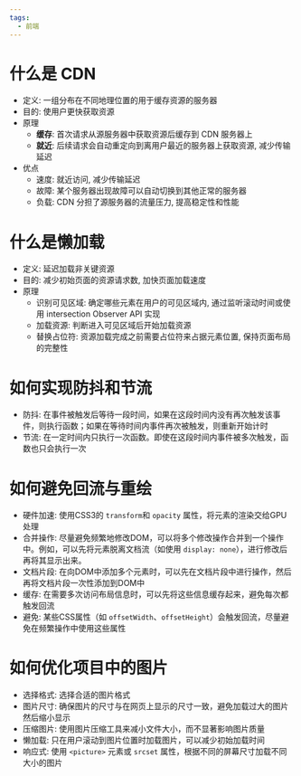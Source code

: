 ```yaml
---
tags:
  - 前端
---
```

# 什么是 CDN

- 定义: 一组分布在不同地理位置的用于缓存资源的服务器
- 目的: 使用户更快获取资源
- 原理
	- **缓存**: 首次请求从源服务器中获取资源后缓存到 CDN 服务器上
	- **就近**: 后续请求会自动重定向到离用户最近的服务器上获取资源, 减少传输延迟
- 优点
	- 速度: 就近访问, 减少传输延迟
	- 故障: 某个服务器出现故障可以自动切换到其他正常的服务器
	- 负载: CDN 分担了源服务器的流量压力, 提高稳定性和性能

# 什么是懒加载

- 定义: 延迟加载非关键资源
- 目的: 减少初始页面的资源请求数, 加快页面加载速度
- 原理
	- 识别可见区域: 确定哪些元素在用户的可见区域内, 通过监听滚动时间或使用 intersection Observer API 实现
	- 加载资源: 判断进入可见区域后开始加载资源
	- 替换占位符: 资源加载完成之前需要占位符来占据元素位置, 保持页面布局的完整性

# 如何实现防抖和节流

- 防抖: 在事件被触发后等待一段时间，如果在这段时间内没有再次触发该事件，则执行函数；如果在等待时间内事件再次被触发，则重新开始计时
- 节流: 在一定时间内只执行一次函数。即使在这段时间内事件被多次触发，函数也只会执行一次

# 如何避免回流与重绘

- 硬件加速: 使用CSS3的 `transform`和 `opacity` 属性，将元素的渲染交给GPU处理
- 合并操作: 尽量避免频繁地修改DOM，可以将多个修改操作合并到一个操作中。例如，可以先将元素脱离文档流（如使用 `display: none`），进行修改后再将其显示出来。
- 文档片段: 在向DOM中添加多个元素时，可以先在文档片段中进行操作，然后再将文档片段一次性添加到DOM中
- 缓存: 在需要多次访问布局信息时，可以先将这些信息缓存起来，避免每次都触发回流
- 避免: 某些CSS属性（如 `offsetWidth`、`offsetHeight`）会触发回流，尽量避免在频繁操作中使用这些属性

# 如何优化项目中的图片

- 选择格式: 选择合适的图片格式
- 图片尺寸: 确保图片的尺寸与在网页上显示的尺寸一致，避免加载过大的图片然后缩小显示
- 压缩图片: 使用图片压缩工具来减小文件大小，而不显著影响图片质量
- 懒加载: 只在用户滚动到图片位置时加载图片，可以减少初始加载时间
- 响应式: 使用 `<picture>` 元素或 `srcset` 属性，根据不同的屏幕尺寸加载不同大小的图片
